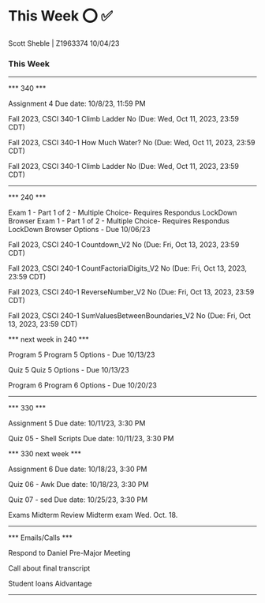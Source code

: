 # This Week      ⭕ ✅ 
Scott Sheble | Z1963374                                                                 10/04/23              
### This Week ###
__________________________________________________________________________________________________


*** 340 ***

Assignment 4
Due date: 10/8/23, 11:59 PM

Fall 2023, CSCI 340-1	Climb Ladder	No	(Due: Wed, Oct 11, 2023, 23:59 CDT)	

Fall 2023, CSCI 340-1	How Much Water?	No	(Due: Wed, Oct 11, 2023, 23:59 CDT)

Fall 2023, CSCI 340-1	Climb Ladder	No	(Due: Wed, Oct 11, 2023, 23:59 CDT)

***

*** 240 ***

Exam 1 - Part 1 of 2 - Multiple Choice- Requires Respondus LockDown Browser  Exam 1 - Part 1 of 2 - Multiple Choice- Requires Respondus LockDown Browser Options - Due 10/06/23

Fall 2023, CSCI 240-1	Countdown_V2	No	(Due: Fri, Oct 13, 2023, 23:59 CDT)

Fall 2023, CSCI 240-1	CountFactorialDigits_V2	No	(Due: Fri, Oct 13, 2023, 23:59 CDT)

Fall 2023, CSCI 240-1	ReverseNumber_V2	No	(Due: Fri, Oct 13, 2023, 23:59 CDT)

Fall 2023, CSCI 240-1	SumValuesBetweenBoundaries_V2	No	(Due: Fri, Oct 13, 2023, 23:59 CDT)

*** next week in 240 ***

Program 5  Program 5 Options - Due 10/13/23

Quiz 5  Quiz 5 Options - Due 10/13/23

Program 6  Program 6 Options - Due 10/20/23

***

*** 330 ***

Assignment 5
Due date: 10/11/23, 3:30 PM

Quiz 05 - Shell Scripts
Due date: 10/11/23, 3:30 PM

*** 330 next week ***

Assignment 6
Due date: 10/18/23, 3:30 PM

Quiz 06 - Awk
Due date: 10/18/23, 3:30 PM

Quiz 07 - sed
Due date: 10/25/23, 3:30 PM


Exams  Midterm Review
Midterm exam Wed. Oct. 18.

***

*** Emails/Calls ***

Respond to Daniel Pre-Major Meeting

Call about final transcript

Student loans Aidvantage

***









